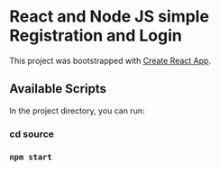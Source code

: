 # React and Node JS simple Registration and Login

This project was bootstrapped with [Create React App](https://github.com/facebook/create-react-app).

## Available Scripts

In the project directory, you can run:

### cd source 

### `npm start`



